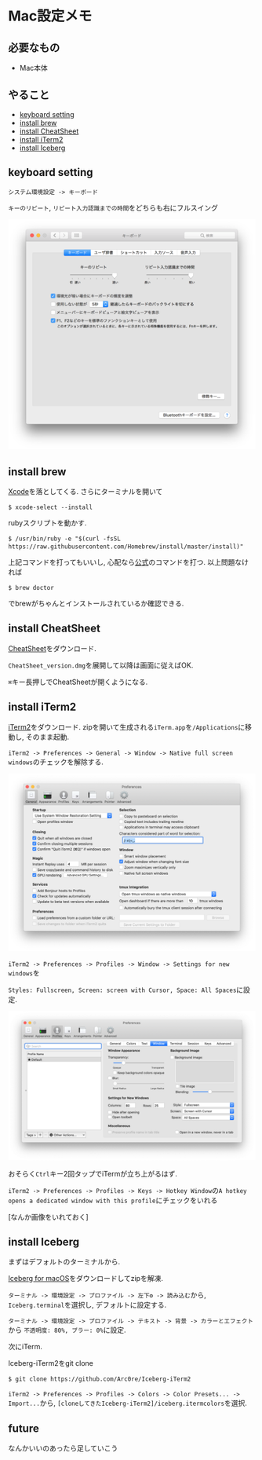 # Mac設定メモ

## 必要なもの
- Mac本体

## やること
- [keyboard setting](#keyboard-setting)
- [install brew](#install-brew)
- [install CheatSheet](#install-CheatSheet)
- [install iTerm2](#install-iTerm2)
- [install Iceberg](#install-Iceberg)

## keyboard setting

`システム環境設定 -> キーボード`

`キーのリピート`, `リピート入力認識までの時間`をどちらも右にフルスイング

![キーボード設定画面](images/keyboard-setting.png)

## install brew

[Xcode](https://apps.apple.com/jp/app/xcode/id497799835?mt=12)を落としてくる. さらにターミナルを開いて
```
$ xcode-select --install
```

rubyスクリプトを動かす.
```
$ /usr/bin/ruby -e "$(curl -fsSL https://raw.githubusercontent.com/Homebrew/install/master/install)"
```
上記コマンドを打ってもいいし, 心配なら[公式](https://brew.sh/)のコマンドを打つ. 以上問題なければ
```
$ brew doctor
```
でbrewがちゃんとインストールされているか確認できる.

## install CheatSheet

[CheatSheet](https://www.cheatsheetapp.com/CheatSheet/)をダウンロード.

`CheatSheet_version.dmg`を展開して以降は画面に従えばOK.

`⌘`キー長押しでCheatSheetが開くようになる.

## install iTerm2

[iTerm2](https://www.iterm2.com/)をダウンロード. zipを開いて生成される`iTerm.app`を`/Applications`に移動し, そのまま起動.

`iTerm2 -> Preferences -> General -> Window -> Native full screen windows`のチェックを解除する.

![iTerm設定画面](images/iterm-setting-01.png)

`iTerm2 -> Preferences -> Profiles -> Window -> Settings for new  windows`を

`Styles: Fullscreen, Screen: screen with Cursor, Space: All Spaces`に設定.

![iTerm設定画面2](images/iterm-setting-02.png)

おそらく`Ctrl`キー2回タップでiTermが立ち上がるはず.

`iTerm2 -> Preferences -> Profiles -> Keys -> Hotkey Window`の`A hotkey opens a dedicated window with this profile`にチェックをいれる

[なんか画像をいれておく]

## install Iceberg

まずはデフォルトのターミナルから.

[Iceberg for macOS](http://cocopon.github.io/iceberg.vim/#macosTerminalApp)をダウンロードしてzipを解凍.

`ターミナル -> 環境設定 -> プロファイル -> 左下⚙ -> 読み込む`から, `Iceberg.terminal`を選択し, デフォルトに設定する.

`ターミナル -> 環境設定 -> プロファイル -> テキスト -> 背景 -> カラーとエフェクト`から
`不透明度: 80%, ブラー: 0%`に設定.

次にiTerm.

Iceberg-iTerm2をgit clone

```
$ git clone https://github.com/Arc0re/Iceberg-iTerm2
```

`iTerm2 -> Preferences -> Profiles -> Colors -> Color Presets... -> Import...`から, `[cloneしてきたIceberg-iTerm2]/iceberg.itermcolors`を選択.

## future
なんかいいのあったら足していこう
